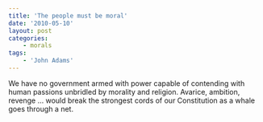 ```yaml
---
title: 'The people must be moral'
date: '2010-05-10'
layout: post
categories:
    - morals
tags:
    - 'John Adams'
---
```


We have no government armed with power capable of contending with human passions unbridled by morality and religion. Avarice, ambition, revenge … would break the strongest cords of our Constitution as a whale goes through a net.